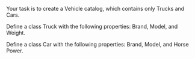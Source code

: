 Your task is to create a Vehicle catalog, which contains only Trucks and Cars.

Define a class Truck with the following properties: Brand, Model, and Weight.

Define a class Car with the following properties: Brand, Model, and Horse Power.

